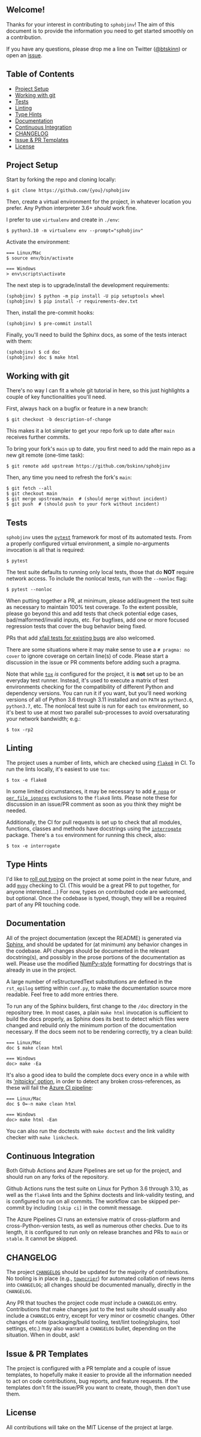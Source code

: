 Welcome!
--------

Thanks for your interest in contributing to `sphobjinv`!
The aim of this document is to provide the information you need
to get started smoothly on a contribution.

If you have any questions, please drop me a line on Twitter
([@btskinn](https://twitter.com/btskinn)) or open an
[issue](https://github.com/bskinn/sphobjinv/issues).


Table of Contents
-----------------

<!--TOC-->

- [Project Setup](#project-setup)
- [Working with git](#working-with-git)
- [Tests](#tests)
- [Linting](#linting)
- [Type Hints](#type-hints)
- [Documentation](#documentation)
- [Continuous Integration](#continuous-integration)
- [CHANGELOG](#changelog)
- [Issue & PR Templates](#issue--pr-templates)
- [License](#license)

<!--TOC-->


## Project Setup

Start by forking the repo and cloning locally:

```
$ git clone https://github.com/{you}/sphobjinv
```

Then, create a virtual environment for the project,
in whatever location you prefer. Any Python interpreter 3.6+ *should* work fine.

I prefer to use `virtualenv` and create in `./env`:

```
$ python3.10 -m virtualenv env --prompt="sphobjinv"
```

Activate the environment:

```
=== Linux/Mac
$ source env/bin/activate

=== Windows
> env\scripts\activate
```

The next step is to upgrade/install the development requirements:

```
(sphobjinv) $ python -m pip install -U pip setuptools wheel
(sphobjinv) $ pip install -r requirements-dev.txt
```

Then, install the pre-commit hooks:

```
(sphobjinv) $ pre-commit install
```

Finally, you'll need to build the Sphinx docs,
as some of the tests interact with them:

```
(sphobjinv) $ cd doc
(sphobjinv) doc $ make html
```


## Working with git

There's no way I can fit a whole git tutorial in here, so this
just highlights a couple of key functionalities you'll need.

First, always hack on a bugfix or feature in a new branch:

```
$ git checkout -b description-of-change
```

This makes it a lot simpler to get your repo fork up to date
after `main` receives further commits.

To bring your fork's `main` up to date, you first need to
add the main repo as a new git remote (one-time task):

```
$ git remote add upstream https://github.com/bskinn/sphobjinv
```

Then, any time you need to refresh the fork's `main`:

```
$ git fetch --all
$ git checkout main
$ git merge upstream/main  # (should merge without incident)
$ git push  # (should push to your fork without incident)
```


## Tests

`sphobjinv` uses the [`pytest`](https://github.com/pytest-dev/pytest)
framework for most of its automated tests. From a properly configured
virtual environment, a simple no-arguments invocation is all
that is required:

```
$ pytest
```

The test suite defaults to running only local tests,
those that do **NOT** require network access. To include
the nonlocal tests, run with the `--nonloc` flag:

```
$ pytest --nonloc
```

When putting together a PR, at minimum, please add/augment the test suite
as necessary to maintain 100% test coverage. To the extent possible,
please go beyond this and add tests that check potential edge cases,
bad/malformed/invalid inputs, etc. For bugfixes, add one or more
focused regression tests that cover the bug behavior being fixed.

PRs that add [xfail tests for existing bugs](https://blog.ganssle.io/articles/2021/11/pytest-xfail.html)
are also welcomed.

There are some situations where it may make sense to use a
`# pragma: no cover` to ignore coverage on certain line(s) of code.
Please start a discussion in the issue or PR comments before
adding such a pragma.

Note that while [`tox`](https://github.com/tox-dev/tox/) *is*
configured for the project, it is **not** set up to be an everyday test runner.
Instead, it's used to execute a matrix of test environments
checking for the compatibility of different Python and  dependency
versions. You can run it if you want, but you'll need
working versions of all of Python 3.6 through 3.11
installed and on `PATH` as `python3.6`, `python3.7`, etc.
The nonlocal test suite is run for each `tox` environment, so
it's best to use at most two parallel sub-processes to avoid oversaturating
your network bandwidth; e.g.:

```
$ tox -rp2
```


## Linting

The project uses a number of lints, which are checked using
[`flake8`](https://gitlab.com/pycqa/flake8) in CI.
To run the lints locally, it's easiest to use `tox`:

```
$ tox -e flake8
```

In some limited circumstances, it may be necessary to add
[`# noqa`](https://flake8.pycqa.org/en/stable/user/violations.html#in-line-ignoring-errors)
or [`per_file_ignores`](https://flake8.pycqa.org/en/stable/user/options.html#cmdoption-flake8-per-file-ignores)
exclusions to the `flake8` lints.
Please note these for discussion in an issue/PR comment
as soon as you think they might be needed.

Additionally, the CI for pull requests is set up to check that all
modules, functions, classes and methods have docstrings
using the [`interrogate`](https://pypi.org/project/interrogate/) package.
There's a `tox` environment for running this check, also:

```
$ tox -e interrogate
```


## Type Hints

I'd like to [roll out typing](https://github.com/bskinn/sphobjinv/issues/132)
on the project at some point in the near future, and add
[`mypy`](https://github.com/python/mypy) checking to CI.
(This would be a great PR to put together, for anyone interested....)
For now, types on contributed code are welcomed, but optional.
Once the codebase is typed, though, they will be a required part of
any PR touching code.


## Documentation

All of the project documentation (except the README) is
generated via [Sphinx](https://github.com/sphinx-doc/sphinx),
and should be updated for (at minimum) any behavior changes
in the codebase. API changes should be documented in the
relevant docstring(s), and possibly in the prose portions
of the documentation as well. Please use the modified
[NumPy-style](https://numpydoc.readthedocs.io/en/latest/format.html)
formatting for docstrings that is already in use in the project.

A large number of reStructuredText substitutions are defined in the `rst_epilog`
setting within `conf.py`, to make the documentation source
more readable. Feel free to add more entries there.

To run any of the Sphinx builders, first change to the `/doc` directory
in the repository tree. In most cases, a plain `make html` invocation
is sufficient to build the docs properly,
as Sphinx does its best to detect which files were changed and
rebuild only the minimum portion of the documentation necessary.
If the docs seem not to be rendering correctly, try a clean build:

```
=== Linux/Mac
doc $ make clean html

=== Windows
doc> make -Ea
```

It's also a good idea to build the complete docs every once in a while with
its ['nitpicky' option](https://www.sphinx-doc.org/en/master/usage/configuration.html#confval-nitpicky),
in order to detect any broken cross-references, as these will fail
the [Azure CI pipeline](#continuous-integration):

```
=== Linux/Mac
doc $ O=-n make clean html

=== Windows
doc> make html -Ean
```

You can also run the doctests with `make doctest`
and the link validity checker with `make linkcheck`.


## Continuous Integration

Both Github Actions and Azure Pipelines are set up for the project,
and should run on any forks of the repository.

Github Actions runs the test suite on Linux for Python 3.6 through 3.10,
as well as the `flake8` lints and the Sphinx doctests and link-validity testing,
and is configured to run on all commits. The workflow can be skipped
per-commit by including `[skip ci]` in the commit message.

The Azure Pipelines CI runs an extensive matrix of cross-platform and
cross-Python-version tests, as well as numerous other checks.
Due to its length, it is configured to run only on release branches
and PRs to `main` or `stable`. It cannot be skipped.


## CHANGELOG

The project [`CHANGELOG`](https://github.com/bskinn/sphobjinv/blob/main/CHANGELOG.md)
should be updated for the majority of contributions. No tooling is in place
(e.g., [`towncrier`](https://github.com/twisted/towncrier)) for automated collation
of news items into `CHANGELOG`;
all changes should be documented manually, directly in the `CHANGELOG`.

Any PR that touches the project code *must* include a `CHANGELOG` entry.
Contributions that make changes just to the test suite should usually also include
a `CHANGELOG` entry, except for very minor or cosmetic changes. Other changes of note
(packaging/build tooling, test/lint tooling/plugins, tool settings, etc.)
may also warrant a `CHANGELOG` bullet, depending on the situation.
When in doubt, ask!


## Issue & PR Templates

The project is configured with a PR template and a couple of
issue templates, to hopefully make it easier to provide all
the information needed to act on code contributions, bug reports,
and feature requests. If the templates don't fit the issue/PR
you want to create, though, then don't use them.


## License

All contributions will take on the MIT License of the project at large.

